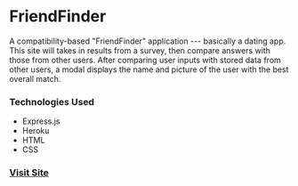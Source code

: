 # FriendFinder
A compatibility-based "FriendFinder" application --- basically a dating app. This site will takes in results from a survey, then compare answers with those from other users. After comparing user inputs with stored data from other users, a modal displays the name and picture of the user with the best overall match.

### Technologies Used
- Express.js 
- Heroku
- HTML
- CSS

### [Visit Site](https://aqueous-cliffs-95411.herokuapp.com/)
